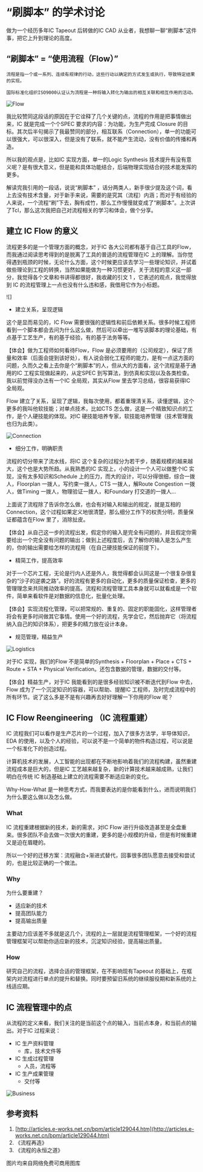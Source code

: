 # “刷脚本” 的学术讨论

做为一个经历多年IC Tapeout 后转做的IC CAD 从业者，我想聊一聊“刷脚本”这件事，把它上升到理论的高度。

## “刷脚本” = “使用流程（Flow）”

    流程是指一个或一系列、连续有规律的行动，这些行动以确定的方式发生或执行，导致特定结果的实现。

    国际标准化组织ISO9000认证认为流程是一种将输入转化为输出的相互关联和相互作用的活动。

![Flow](../res/img/movement.jpg)

我比较赞同这段话的原因在于它诠释了几个关键的点，流程的作用是把事情做出来，IC 就是完成一个个SPEC 要求的内容：为功能，为生产完成 Closure 的目标。其次后半句揭示了我最赞同的部分，相互联系（Connection），单一的功能可以很强大，可以很深入，但是没有了联系，就不能产生流动，没有价值的传播和再造。

所以我的观点是，比如IC 实现方面，单一的Logic Synthesis 技术提升有没有意义呢？是有很大意义，但是能和具体功能结合，后端物理实现结合的技术能发挥的更多。

解读完我引用的一段话，说说“刷脚本” ，话分两类人，新手很少提及这个词，看上去没有技术含量，对于新手来说，需要的是究其（流程）内涵；而对于有经验的人来说，一个流程“刷”下去，胸有成竹，那么工作慢慢就变成了“刷脚本”。上次讲了Tcl，那么这次我把自己对流程相关的学习和体会，做个分享。

## 建立 IC Flow 的意义

流程更多的是一个管理方面的概念，对于IC 各大公司都有基于自己工具的Flow，而我通过阅读思考得到的是脱离了工具的普适的流程管理在IC 上的理解。当你觉得遇到瓶颈的时候，无论什么方面，这个时候更应该去学习一些理论知识，并试着做些理论到工程的转换，当然如果能做为一种习惯更好。关于流程的意义这一部分，我觉得各个文章和书讲得都很好，我收藏的引文 1 ，它表述的观点，我觉得放到 IC 的流程管理上一点也没有什么违和感，我借用它作为小标题。

![]

- 建立关系，呈现逻辑

这个是显而易见的，IC Flow 需要很强的逻辑性和前后依赖关系。很多时候工程师看到一个脚本都会去问为什么这么做，然后可以牵出一堆写该脚本的理论基础，有点基于工艺生产，有的基于经验，有的基于法务等等。

【体会】做为工程师如何看待Flow，Flow 是必须要用的（公司规定），保证了质量和效率（后面会提到该好处），有人说会弱化工程师的能力，是有一点这方面的问题，久而久之看上去你是个“刷脚本”的人，但从大的方面看，这个流程是基于通用的IC 工程实现做起来的，从定SPEC 到写算法，到仿真和实现以及各类检查。我以前觉得没办法有一个IC 全局观，其实从Flow 里去学习总结，很容易获得IC 全局观。

Flow 建立了关系，呈现了逻辑，我每次使用，都着重理清关系，读懂逻辑，这个更多的我叫他软技能；对单点技术，比如CTS 怎么做，这是一个精致知识点的工作，是个人硬技能的体现。对IC 硬技能培养专家，软技能培养管理（技术管理我也归为此类）。

![Connection](../res/img/connection.jpg)

- 细分工作，明确职责

流程的切分带来了流水线，将IC 这个复杂的过程分为若干步，随着规模的越来越大，这个也是大势所趋。从我熟悉的IC 实现上，小的设计一个人可以做整个IC 实现，没有太多知识和Schedule 上的压力，而大的设计，可以分得很细，综合一拨人，Floorplan 一拨人，写约束一拨人，CTS 一拨人，解Route Congestion 一拨人，做Timing 一拨人，物理验证一拨人，和Foundary 打交道的一拨人...

上面说了流程除了告诉你怎么做，也会有对输入和输出的规定，就是互相的Connection，这个过程如果定义地很清楚，那么细分工作下的权责分明，质量保证都蕴含在Flow 里了，消除扯皮。

【体会】从自己这一步的流程出发，假定你的输入是完全有问题的，并且假定你需要给出一个完全没有问题的输出；做到上述程度后，去了解你的输入是怎么产生的，你的输出需要给怎样的流程用（在自己硬技能保证的前提下）。

- 精简工作，提高效率

对于一个芯片工程，无论是行内人还是外人，我觉得都会认同这是一个很复杂很复杂的“沙子的逆袭之路”。好的流程有更多的自动化，更多的质量保证检查，更多的管理理念来共同推动效率的提高。流程和流程管理工具本身就可以就看成是一个软件，简单来看软件是对数据的信息化，批量化处理。

【体会】实现流程化管理，可以把常规的、重复的、固定的职能固化，这样管理者将会有更多时间做其它事情。使用一个好的流程，先学会它，然后抛弃它（将流程纳入自己的知识体系），把更多的精力放在设计本身。

- 规范管理，精益生产

![Logistics](../res/img/logistics.jpg)

对于IC 实现，我们的Flow 不是简单的Synthesis + Floorplan + Place + CTS + Route + STA + Physical Verification。还包含数据的管理，数据的交付等。

【体会】精益生产，对于IC 我能看到的是很多经验知识被不断迭代到Flow 中去，Flow 成为了一个沉淀知识的容器，可以帮助、提醒IC 工程师，及时完成流程中的所有环节。说了这么多是不是有兴趣再去好好理解一下你用的Flow 呢？

## IC Flow Reengineering （IC 流程重建）

IC 流程我们可以看作是生产芯片的一个过程，加入了很多方法学，半导体知识，EDA 的使用，以及个人的经验，可以说不是一个简单的物件构造过程，可以说是一个标准化下的创造过程。

计算机技术的发展，人工智能的出现都在不断地影响着我们的流程构建，虽然重建流程成本是巨大的，但是IC 工艺越来越复杂，新的计算技术越来越成熟，让我们明白在传统 IC 制造基础上建立的流程需要不断适应新的变化。

Why-How-What 是一种思考方式，而我要表达的是你能看到什么，进而说明我们为什么要这么做以及怎么做。

### What

IC 流程重建根据新的技术，新的需求，对IC Flow 进行升级改造甚至是全盘重来。很多团队不会去做一次很大的重建，更多的是小规模的升级，但是有时候重建又是迫在眉睫的。

所以一个好的迁移方案：流程融合+渐进式替代，回事很多团队愿意去接受和尝试的，也是比较正确的一个做法。

### Why

为什么要重建？

- 适应新的技术
- 提高团队能力
- 提高输出质量

主要动力应该差不多就是这几个，流程的上一层就是流程管理框架，一个好的流程管理框架可以帮助你适应新的技术，沉淀知识经验，提高输出质量。

### How

研究自己的流程，选择合适的管理框架，在不影响现有Tapeout 的基础上，在框架内对流程进行单点的提升和替换。同时要预留旧系统的继续服役期和新系统的上线适应期。

## IC 流程管理中的点

从流程的定义来看，我们关注的是当前这个点的输入，当前点本身，和当前点的输出。对于IC 过程来说：

- IC 生产资料管理
    - 库，技术文件等
- IC 生成过程管理
    - 人员，流程等
- IC 生产成果管理
    - 交付等

![Business](../res/img/business.jpg)

## 参考资料

1. [http://articles.e-works.net.cn/bpm/article129044.htm](http://articles.e-works.net.cn/bpm/article129044.htm)
2. 《流程再造》
3. 《流程的永恒之道》

图片均来自网络免费可商用图库
